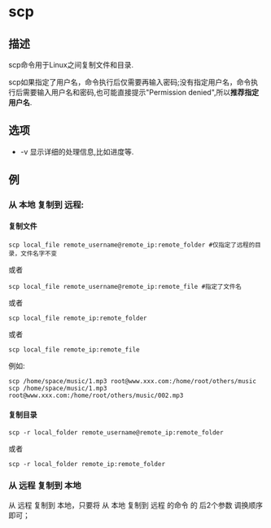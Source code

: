 # scp

## 描述

scp命令用于Linux之间复制文件和目录.

scp如果指定了用户名，命令执行后仅需要再输入密码;没有指定用户名，命令执行后需要输入用户名和密码,也可能直接提示"Permission denied",所以**推荐指定用户名**.

## 选项

- -v 显示详细的处理信息,比如进度等.

## 例

### 从 本地 复制到 远程:

#### 复制文件

    scp local_file remote_username@remote_ip:remote_folder #仅指定了远程的目录，文件名字不变

或者

    scp local_file remote_username@remote_ip:remote_file #指定了文件名

或者

    scp local_file remote_ip:remote_folder

或者

    scp local_file remote_ip:remote_file

例如:

    scp /home/space/music/1.mp3 root@www.xxx.com:/home/root/others/music
    scp /home/space/music/1.mp3 root@www.xxx.com:/home/root/others/music/002.mp3

#### 复制目录

    scp -r local_folder remote_username@remote_ip:remote_folder

或者

    scp -r local_folder remote_ip:remote_folder

### 从 远程 复制到 本地

从 远程 复制到 本地，只要将 从 本地 复制到 远程 的命令 的 后2个参数 调换顺序 即可；